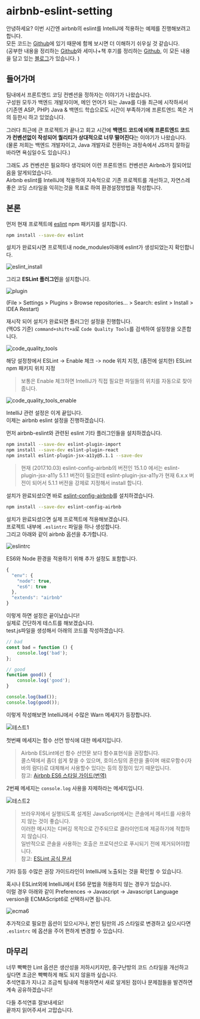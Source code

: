 # airbnb-eslint-setting

안녕하세요? 이번 시간엔 airbnb의 eslint를 IntelliJ에 적용하는 예제를 진행해보려고 합니다.  
모든 코드는 [Github](https://github.com/jojoldu/blog-code/tree/master/airbnb-eslint-setting)에 있기 때문에 함께 보시면 더 이해하기 쉬우실 것 같습니다.  
(공부한 내용을 정리하는 [Github](https://github.com/jojoldu/blog-code)와 세미나+책 후기를 정리하는 [Github](https://github.com/jojoldu/review), 이 모든 내용을 담고 있는 [블로그](http://jojoldu.tistory.com/)가 있습니다. )<br/>
 

## 들어가며

팀내에서 프론트엔드 코딩 컨벤션을 정하자는 이야기가 나왔습니다.  
구성원 모두가 백엔드 개발자이며, 메인 언어가 되는 Java를 다들 최근에 시작하셔서(기존엔 ASP, PHP) Java & 백엔드 학습으로도 시간이 부족하기에 프론트엔드 쪽은 거의 등한시 하고 있었습니다.  
  
그러다 최근에 큰 프로젝트가 끝나고 회고 시간에 **백엔드 코드에 비해 프론트엔드 코드가 컨벤션없이 작성되어 퀄리티가 상대적으로 너무 떨어진다**는 이야기가 나왔습니다.  
(물론 저희는 백엔드 개발자이고, Java 개발자로 전환하는 과정속에서 JS까지 잘하길 바라면 욕심일수도 있습니다.)  
  
그래도 JS 컨벤션은 필요하다 생각되어 이런 프론트엔드 컨벤션은 Airbnb가 잘되어있음을 알게되었습니다.  
Airbnb eslint를 IntelliJ에 적용하여 지속적으로 기존 프로젝트를 개선하고, 자연스레 좋은 코딩 스타일을 익히는것을 목표로 하여 환경설정방법을 작성합니다.

## 본론

먼저 현재 프로젝트에 [eslint](https://www.npmjs.com/package/eslint) npm 패키지를 설치합니다.  

```bash
npm install --save-dev eslint
```

설치가 완료되시면 프로젝트내 node_modules아래에 eslint가 생성되었는지 확인합니다.  

![eslint_install](./images/eslint_install.png)

그리고 **ESLint 플러그인**을 설치합니다.  

![plugin](./images/plugin.png)

(File > Settings > Plugins > Browse repositories... > Search: eslint > Install > IDEA Restart)  
  
재시작 되어 설치가 완료되면 플러그인 설정을 진행합니다.  
(맥OS 기준) ```command+shift+a```로 ```Code Quality Tools```를 검색하여 설정창을 오픈합니다.

![code_quality_tools](./images/code_quality_tools.png)

해당 설정창에서 ESLint -> Enable 체크 -> node 위치 지정, (좀전에 설치한) ESLint npm 패키지 위치 지정  
  
> 보통은 Enable 체크하면 IntelliJ가 직접 필요한 파일들의 위치를 자동으로 찾아줍니다.
 
![code_quality_tools_enable](./images/code_quality_tools_enable.png)

IntelliJ 관련 설정은 이게 끝입니다.  
이제는 airbnb eslint 설정을 진행하겠습니다.  
  
먼저 airbnb-eslint와 관련된 eslint 기타 플러그인들을 설치하겠습니다.

```bash
npm install --save-dev eslint-plugin-import
npm install --save-dev eslint-plugin-react
npm install eslint-plugin-jsx-a11y@5.1.1 --save-dev
```

> 현재 (2017.10.03) eslint-config-airbnb의 버전인 15.1.0 에서는 eslint-plugin-jsx-a11y 5.1.1 버전이 필요한데 eslint-plugin-jsx-a11y가 현재 6.x.x 버전이 되어서 5.1.1 버전을 강제로 지정해서 install 합니다.

설치가 완료되셨으면 바로 [eslint-config-airbnb](https://www.npmjs.com/package/eslint-config-airbnb)를 설치하겠습니다.

```bash
npm install --save-dev eslint-config-airbnb
```

설치가 완료되셨으면 실제 프로젝트에 적용해보겠습니다.  
프로젝트 내부에 ```.eslintrc``` 파일을 하나 생성합니다.  
그리고 아래와 같이 airbnb 옵션을 추가합니다.

![eslintrc](./images/eslintrc.png)

ES6와 Node 환경을 적용하기 위해 추가 설정도 포함합니다.

```javascript
{
  "env": {
    "node": true,
    "es6": true
  },
  "extends": "airbnb"
}
```

이렇게 하면 설정은 끝이났습니다!  
실제로 간단하게 테스트를 해보겠습니다.  
test.js파일을 생성해서 아래의 코드를 작성하겠습니다.

```javascript
// bad
const bad = function () {
    console.log('bad');
};

// good
function good() {
    console.log('good');
}

console.log(bad());
console.log(good());
```

이렇게 작성해보면 IntelliJ에서 수많은 Warn 메세지가 등장합니다.

![테스트1](./images/테스트1.png)

첫번째 메세지는 함수 선언 방식에 대한 메세지입니다.

> Airbnb ESLint에선 함수 선언문 보다 함수표현식을 권장합니다.  
콜스텍에서 좀더 쉽게 찾을 수 있으며, 호이스팅의 혼란을 줄이며 애로우함수(자바의 람다)로 대체해서 사용할수 있다는 등의 장점이 있기 때문입니다.  
참고: [Airbnb ES6 스타일 가이드(번역)](https://firejune.com/1794/Airbnb%EC%9D%98+ES6+%EC%9E%90%EB%B0%94%EC%8A%A4%ED%81%AC%EB%A6%BD%ED%8A%B8+%EC%8A%A4%ED%83%80%EC%9D%BC+%EA%B0%80%EC%9D%B4%EB%93%9C#functions)

2번째 메세지는 ```console.log``` 사용을 자제하라는 메세지입니다.

![테스트2](./images/테스트2.png)

> 브라우저에서 실행되도록 설계된 JavaScript에서는 콘솔에서 메서드를 사용하지 않는 것이 좋습니다.  
이러한 메시지는 디버깅 목적으로 간주되므로 클라이언트에 제공하기에 적합하지 않습니다.  
일반적으로 콘솔을 사용하는 호출은 프로덕션으로 푸시되기 전에 제거되어야합니다.  
참고: [ESLint 공식 문서](https://eslint.org/docs/rules/no-console)

기타 등등 수많은 권장 가이드라인이 IntelliJ에 노출되는 것을 확인할 수 있습니다.  
  
혹시나 ESLint외에 IntelliJ에서 ES6 문법을 허용하지 않는 경우가 있습니다.  
이럴 경우 아래와 같이 Preferences -> Javascript -> Javascript Language version을 ECMAScript6로 선택하시면 됩니다.

![ecma6](./images/ecma6.png)

추가적으로 필요한 옵션이 있으시거나, 본인 팀만의 JS 스타일로 변경하고 싶으시다면 ```.eslintrc``` 에 옵션을 주어 편하게 변경할 수 있습니다.  

## 마무리

너무 빡빡한 Lint 옵션은 생산성을 저하시키지만, 중구난방의 코드 스타일을 개선하고 싶다면 조금은 빡빡하게 해도 되지 않을까 싶습니다.  
추석연휴가 지나고 조금씩 팀내에 적용하면서 새로 알게된 점이나 문제점들을 발견하면 계속 공유하겠습니다!  
  
다들 추석연휴 잘보내세요!  
끝까지 읽어주셔서 고맙습니다.